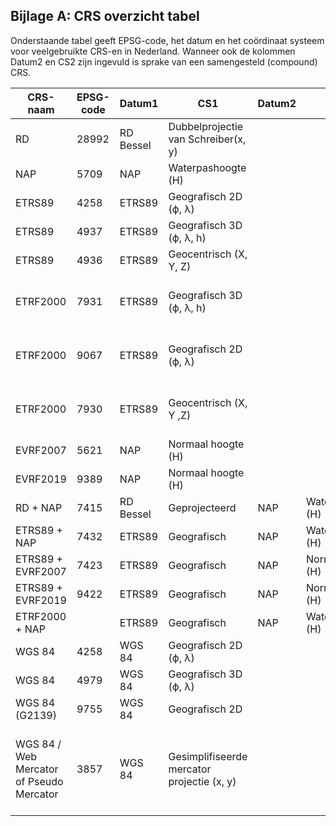 ## Bijlage A: CRS overzicht tabel

Onderstaande tabel geeft EPSG-code, het datum en het coördinaat systeem voor veelgebruikte CRS-en in Nederland. Wanneer ook de kolommen Datum2 en CS2 zijn ingevuld is sprake van een samengesteld (compound) CRS.

|CRS-naam|EPSG-code            |Datum1          | CS1     |Datum2 | CS2 |Opmerking|
|--------|--------------|----------------|---------|-------|------|------|
|RD|28992|RD Bessel| Dubbelprojectie van Schreiber(x, y)|
|NAP|5709|NAP| Waterpashoogte (H)||||
|ETRS89|4258|ETRS89 |Geografisch 2D (ϕ, λ)|||Ensemble|
|ETRS89|4937|ETRS89 |Geografisch 3D (ϕ, λ, h)|||Ensemble|
|ETRS89|4936|ETRS89 |Geocentrisch (X, Y, Z)|||Ensemble|
|ETRF2000|7931|ETRS89|Geografisch 3D (ϕ, λ, h)|||Aanbevolen ETRS89 realisatie voor geo-informatie|
|ETRF2000|9067|ETRS89|Geografisch 2D (ϕ, λ)|||Aanbevolen ETRS89 realisatie voor geo-informatie|
|ETRF2000|7930|ETRS89|Geocentrisch (X, Y ,Z)|||Aanbevolen ETRS89 realisatie voor geo-informatie|
|EVRF2007|5621|NAP|Normaal hoogte (H)|||||
|EVRF2019|9389|NAP|Normaal hoogte (H)|||||
|RD + NAP|7415|RD Bessel|Geprojecteerd|NAP|Waterpashoogte (H)||
|ETRS89 + NAP|7432|ETRS89|Geografisch|NAP|Waterpashoogte (H)|ETRS89=Ensemble|
|ETRS89 + EVRF2007|7423|ETRS89|Geografisch|NAP|Normaal hoogte (H)|ETRS89=Ensemble|
|ETRS89 + EVRF2019|9422|ETRS89|Geografisch|NAP|Normaal hoogte (H)|ETRS89=Ensemble|
|ETRF2000 + NAP||ETRS89|Geografisch|NAP|Waterpashoogte (H)||
|WGS 84|4258|WGS 84|Geografisch 2D (ϕ, λ)|||Ensemble|
|WGS 84|4979|WGS 84|Geografisch 3D (ϕ, λ)|||Ensemble|
|WGS 84 (G2139)|9755|WGS 84|Geografisch 2D|||WGS 84 realisatie va 3 januari 2021|
|WGS 84 / Web Mercator of Pseudo Mercator|3857|WGS 84|Gesimplifiseerde mercator projectie (x, y)|||Geen geodetisch CRS, alleen geschikt eenvoudige visualisatie van onnauwkeurige data|
